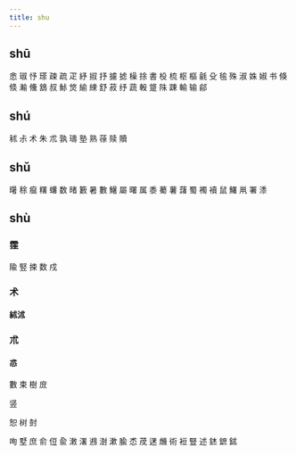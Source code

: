```yaml
---
title: shu
---
```


## shū
悆
琡
忬
瑹
疎
疏
疋
紓
掓
抒
攄
摅
橾
捈
書
杸
梳
枢
樞
毹
殳
毺
殊
淑
姝
婌
书
倏
倐
瀭
儵
鵨
叔
鮛
焂
緰
綀
舒
菽
纾
蔬
軗
跾
陎
踈
輸
输
鄃
## shú
秫
尗
术
朱
朮
孰
璹
塾
熟
蒣
赎
贖
## shǔ
龧
稌
癙
糬
蠴
数
暏
籔
暑
數
鱪
屬
曙
属
黍
薥
薯
藷
蜀
襡
襩
鼠
鱰
鼡
署
潻
## shù
### 霔
隃
竪
捒
数
戍
### 术
#### 絉沭
### 朮
#### 怷
數
束
樹
庻

竖

恕
树
尌

咰
墅
庶
俞
侸
兪
潄
濖
鶐
澍
漱
腧
怸
荗
蒁
虪
術
裋
豎
述
錰
鏣
鉥
